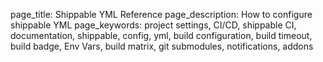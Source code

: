 page_title: Shippable YML Reference
page_description: How to configure shippable YML
page_keywords: project settings, CI/CD, shippable CI, documentation, shippable, config, yml, build configuration, build timeout, build badge, Env Vars, build matrix, git submodules, notifications, addons



